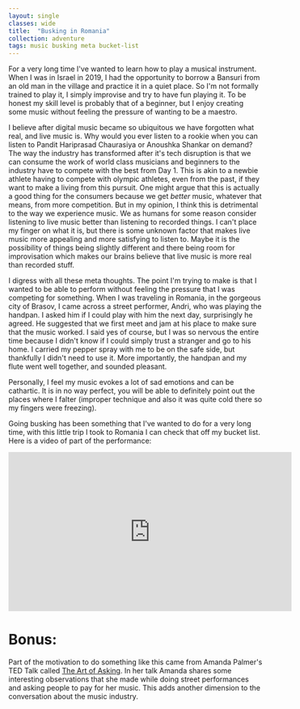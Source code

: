 ```yaml
---
layout: single
classes: wide
title:  "Busking in Romania"
collection: adventure
tags: music busking meta bucket-list
---
```


For a very long time I've wanted to learn how to play a musical instrument. When I was in Israel in 2019, I had the opportunity to borrow a Bansuri from an old man in the village and practice it in a quiet place.
So I'm not formally trained to play it, I simply improvise and try to have fun playing it.
To be honest my skill level is probably that of a beginner, but I enjoy creating some music without feeling the pressure of wanting to be a maestro.

I believe after digital music became so ubiquitous we have forgotten what real, and live music is. Why would you ever listen to a rookie when you can listen to Pandit Hariprasad Chaurasiya or Anoushka Shankar on demand? The way the industry has transformed after it's tech disruption is that we can consume the work of world class musicians and beginners to the industry have to compete with the best from Day 1. This is akin to a newbie athlete having to compete with olympic athletes, even from the past, if they want to make a living from this pursuit. One might argue that this is actually a good thing for the consumers because we get *better* music, whatever that means, from more competition. But in my opinion, I think this is detrimental to the way we experience music. We as humans for some reason consider listening to live music better than listening to recorded things. I can't place my finger on what it is, but there is some unknown factor that makes live music more appealing and more satisfying to listen to. Maybe it is the possibility of things being slightly different and there being room for improvisation which makes our brains believe that live music is more real than recorded stuff.

I digress with all these meta thoughts. The point I'm trying to make is that I wanted to be able to perform without feeling the pressure that I was competing for something. When I was traveling in Romania, in the gorgeous city of Brasov, I came across a street performer, Andri, who was playing the handpan. I asked him if I could play with him the next day, surprisingly he agreed. He suggested that we first meet and jam at his place to make sure that the music worked. I said yes of course, but I was so nervous the entire time because I didn't know if I could simply trust a stranger and go to his home. I carried my pepper spray with me to be on the safe side, but thankfully I didn't need to use it. More importantly, the handpan and my flute went well together, and sounded pleasant.

Personally, I feel my music evokes a lot of sad emotions and can be cathartic. It is in no way perfect, you will be able to definitely point out the places where I falter (improper technique and also it was quite cold there so my fingers were freezing).

Going busking has been something that I've wanted to do for a very long time, with this little trip I took to Romania I can check that off my bucket list. Here is a video of part of the performance:

<iframe width="560" height="315" src="https://www.youtube.com/embed/wMnME-I-FgI" title="Busking in Brasov" frameborder="0" allow="accelerometer; autoplay; clipboard-write; encrypted-media; gyroscope; picture-in-picture" allowfullscreen></iframe><br>

# Bonus:

Part of the motivation to do something like this came from Amanda Palmer's TED Talk called [The Art of Asking](https://www.youtube.com/watch?v=xMj_P_6H69g). In her talk Amanda shares some interesting observations that she made while doing street performances and asking people to pay for her music. This adds another dimension to the conversation about the music industry.